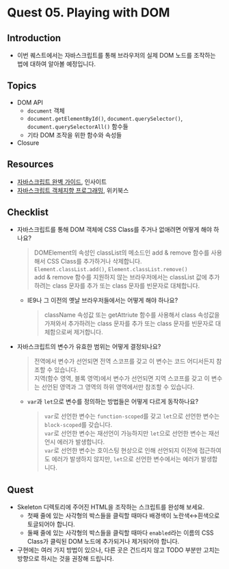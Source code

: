 # Quest 05. Playing with DOM


## Introduction
* 이번 퀘스트에서는 자바스크립트를 통해 브라우저의 실제 DOM 노드를 조작하는 법에 대하여 알아볼 예정입니다.

## Topics
* DOM API
  * `document` 객체
  * `document.getElementById()`, `document.querySelector()`, `document.querySelectorAll()` 함수들
  * 기타 DOM 조작을 위한 함수와 속성들
* Closure

## Resources
* [자바스크립트 완벽 가이드](http://www.yes24.com/24/Goods/8275120?Acode=101), 인사이트
* [자바스크립트 객체지향 프로그래밍](http://www.yes24.com/24/Goods/7276246?Acode=101), 위키북스

## Checklist
* 자바스크립트를 통해 DOM 객체에 CSS Class를 주거나 없애려면 어떻게 해야 하나요?
  > DOMElement의 속성인 classList의 메소드인 add & remove 함수를 사용해서 CSS Class를 추가하거나 삭제합니다.  
  > `Element.classList.add()`, `Element.classList.remove()`  
  > add & remove 함수를 지원하지 않는 브라우저에서는 classList 값에 추가하려는 class 문자를 추가 또는 class 문자를 빈문자로 대체합니다.  
  * IE9나 그 이전의 옛날 브라우저들에서는 어떻게 해야 하나요?
    > className 속성값 또는 getAttriute 함수를 사용해서 class 속성값을 가져와서 추가하려는 class 문자를 추가 또는 class 문자를 빈문자로 대체함으로써 제거합니다.  
* 자바스크립트의 변수가 유효한 범위는 어떻게 결정되나요?
  > 전역에서 변수가 선언되면 전역 스코프를 갖고 이 변수는 코드 어디서든지 참조할 수 있습니다.  
  > 지역(함수 영역, 블록 영역)에서 변수가 선언되면 지역 스코프를 갖고 이 변수는 선언된 영역과 그 영역의 하위 영역에서만 참조할 수 있습니다.  
  * `var`과 `let`으로 변수를 정의하는 방법들은 어떻게 다르게 동작하나요?
    > `var`로 선언한 변수는 `function-scoped`를 갖고 `let`으로 선언한 변수는 `block-scoped`를 갖습니다.  
    > `var`로 선언한 변수는 재선언이 가능하지만 `let`으로 선언한 변수는 재선언시 에러가 발생합니다.  
    > `var`로 선언한 변수는 호이스팅 현상으로 인해 선언되지 이전에 접근하여도 에러가 발생하지 않지만, `let`으로 선언한 변수에서는 에러가 발생합니다.  

## Quest
* Skeleton 디렉토리에 주어진 HTML을 조작하는 스크립트를 완성해 보세요.
  * 첫째 줄에 있는 사각형의 박스들을 클릭할 때마다 배경색이 노란색↔흰색으로 토글되어야 합니다.
  * 둘째 줄에 있는 사각형의 박스들을 클릭할 때마다 `enabled`라는 이름의 CSS Class가 클릭된 DOM 노드에 추가되거나 제거되어야 합니다.
* 구현에는 여러 가지 방법이 있으나, 다른 곳은 건드리지 않고 TODO 부분만 고치는 방향으로 하시는 것을 권장해 드립니다.
